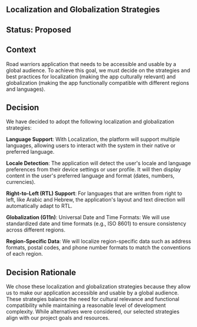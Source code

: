 ## Localization and Globalization Strategies
## Status: Proposed
## Context
Road warriors application that needs to be accessible and usable by a global audience. To achieve this goal, we must decide on the strategies and best practices for localization (making the app culturally relevant) and globalization (making the app functionally compatible with different regions and languages).

## Decision
We have decided to adopt the following localization and globalization strategies:

**Language Support**: With Localization, the platform will support multiple languages, allowing users to interact with the system in their native or preferred language.

**Locale Detection**: The application will detect the user's locale and language preferences from their device settings or user profile. It will then display content in the user's preferred language and format (dates, numbers, currencies).

**Right-to-Left (RTL) Support**: For languages that are written from right to left, like Arabic and Hebrew, the application's layout and text direction will automatically adapt to RTL.

**Globalization (G11n)**:
Universal Date and Time Formats: We will use standardized date and time formats (e.g., ISO 8601) to ensure consistency across different regions.

**Region-Specific Data**: We will localize region-specific data such as address formats, postal codes, and phone number formats to match the conventions of each region.


## Decision Rationale
We chose these localization and globalization strategies because they allow us to make our application accessible and usable by a global audience. These strategies balance the need for cultural relevance and functional compatibility while maintaining a reasonable level of development complexity. While alternatives were considered, our selected strategies align with our project goals and resources.
